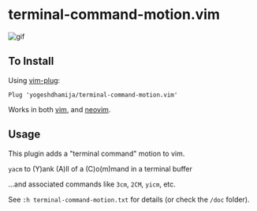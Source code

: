 # terminal-command-motion.vim

![gif](https://user-images.githubusercontent.com/4468354/152088038-beb30787-717f-4ea5-b58d-0fe46542d239.gif)

## To Install
Using [vim-plug](https://github.com/junegunn/vim-plug):
```vim
Plug 'yogeshdhamija/terminal-command-motion.vim'
```

Works in both [vim](https://www.vim.org/), and [neovim](https://neovim.io/).

## Usage
This plugin adds a "terminal command" motion to vim.

`yacm` to (Y)ank (A)ll of a (C)o(m)mand in a terminal buffer

...and associated commands like `3cm`, `2CM`, `yicm`, etc.

See `:h terminal-command-motion.txt` for details (or check the `/doc` folder).
